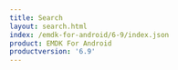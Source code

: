 ```yaml
---
title: Search
layout: search.html
index: /emdk-for-android/6-9/index.json
product: EMDK For Android
productversion: '6.9'
---
```



















